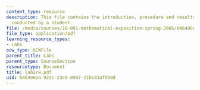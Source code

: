 ```yaml
---
content_type: resource
description: This file contains the introduction, procedure and results of an experiment
  conducted by a student.
file: /media/courses/18-091-mathematical-exposition-spring-2005/b46496ea92ac23c8894721bc83afd68d_lab1rw.pdf
file_type: application/pdf
learning_resource_types:
- Labs
ocw_type: OCWFile
parent_title: Labs
parent_type: CourseSection
resourcetype: Document
title: lab1rw.pdf
uid: b46496ea-92ac-23c8-8947-21bc83afd68d
---
```


